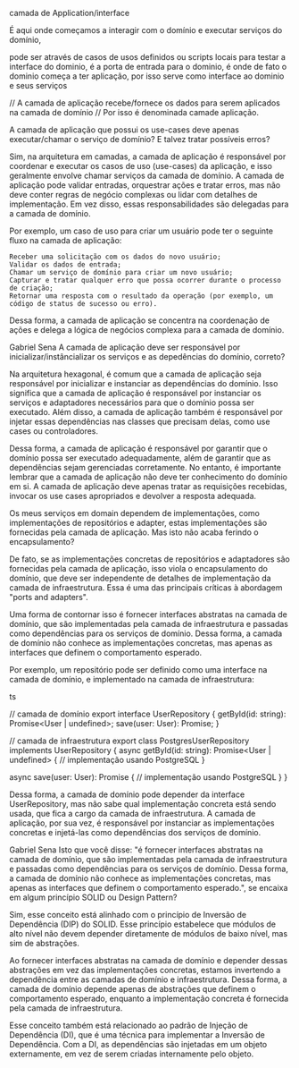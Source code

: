 camada de Application/interface

É aqui onde começamos a interagir com o domínio e executar serviços do domínio,

pode ser através de casos de usos definidos ou scripts locais para testar a interface do dominio, 
é a porta de entrada para o dominio, é onde de fato o dominio começa a ter aplicação,
por isso serve como interface ao dominio e seus serviços


// A camada de aplicação recebe/fornece os dados para serem aplicados na camada de domínio
// Por isso é denominada camade aplicação.


A camada de aplicação que possui os use-cases deve apenas executar/chamar o serviço de domínio? E talvez tratar possíveis erros?

Sim, na arquitetura em camadas, a camada de aplicação é responsável por coordenar e executar os casos de uso (use-cases) da aplicação, e isso geralmente envolve chamar serviços da camada de domínio. A camada de aplicação pode validar entradas, orquestrar ações e tratar erros, mas não deve conter regras de negócio complexas ou lidar com detalhes de implementação. Em vez disso, essas responsabilidades são delegadas para a camada de domínio.

Por exemplo, um caso de uso para criar um usuário pode ter o seguinte fluxo na camada de aplicação:

    Receber uma solicitação com os dados do novo usuário;
    Validar os dados de entrada;
    Chamar um serviço de domínio para criar um novo usuário;
    Capturar e tratar qualquer erro que possa ocorrer durante o processo de criação;
    Retornar uma resposta com o resultado da operação (por exemplo, um código de status de sucesso ou erro).

Dessa forma, a camada de aplicação se concentra na coordenação de ações e delega a lógica de negócios complexa para a camada de domínio.


Gabriel Sena
A camada de aplicação deve ser responsável por inicializar/instâncializar os serviços e as depedências do domínio, correto?

Na arquitetura hexagonal, é comum que a camada de aplicação seja responsável por inicializar e instanciar as dependências do domínio. Isso significa que a camada de aplicação é responsável por instanciar os serviços e adaptadores necessários para que o domínio possa ser executado. Além disso, a camada de aplicação também é responsável por injetar essas dependências nas classes que precisam delas, como use cases ou controladores.

Dessa forma, a camada de aplicação é responsável por garantir que o domínio possa ser executado adequadamente, além de garantir que as dependências sejam gerenciadas corretamente. No entanto, é importante lembrar que a camada de aplicação não deve ter conhecimento do domínio em si. A camada de aplicação deve apenas tratar as requisições recebidas, invocar os use cases apropriados e devolver a resposta adequada.




Os meus serviços em domain dependem de implementações, como implementações de repositórios e adapter, estas implementações são fornecidas pela camada de aplicação. Mas isto não acaba ferindo o encapsulamento? 

De fato, se as implementações concretas de repositórios e adaptadores são fornecidas pela camada de aplicação, isso viola o encapsulamento do domínio, que deve ser independente de detalhes de implementação da camada de infraestrutura. Essa é uma das principais críticas à abordagem "ports and adapters".

Uma forma de contornar isso é fornecer interfaces abstratas na camada de domínio, que são implementadas pela camada de infraestrutura e passadas como dependências para os serviços de domínio. Dessa forma, a camada de domínio não conhece as implementações concretas, mas apenas as interfaces que definem o comportamento esperado.

Por exemplo, um repositório pode ser definido como uma interface na camada de domínio, e implementado na camada de infraestrutura:

ts

// camada de domínio
export interface UserRepository {
  getById(id: string): Promise<User | undefined>;
  save(user: User): Promise<void>;
}

// camada de infraestrutura
export class PostgresUserRepository implements UserRepository {
  async getById(id: string): Promise<User | undefined> {
    // implementação usando PostgreSQL
  }

  async save(user: User): Promise<void> {
    // implementação usando PostgreSQL
  }
}

Dessa forma, a camada de domínio pode depender da interface UserRepository, mas não sabe qual implementação concreta está sendo usada, que fica a cargo da camada de infraestrutura. A camada de aplicação, por sua vez, é responsável por instanciar as implementações concretas e injetá-las como dependências dos serviços de domínio.

Gabriel Sena
Isto que você disse: "é fornecer interfaces abstratas na camada de domínio, que são implementadas pela camada de infraestrutura e passadas como dependências para os serviços de domínio. Dessa forma, a camada de domínio não conhece as implementações concretas, mas apenas as interfaces que definem o comportamento esperado.",  se encaixa em algum princípio SOLID ou Design Pattern?

Sim, esse conceito está alinhado com o princípio de Inversão de Dependência (DIP) do SOLID. Esse princípio estabelece que módulos de alto nível não devem depender diretamente de módulos de baixo nível, mas sim de abstrações.

Ao fornecer interfaces abstratas na camada de domínio e depender dessas abstrações em vez das implementações concretas, estamos invertendo a dependência entre as camadas de domínio e infraestrutura. Dessa forma, a camada de domínio depende apenas de abstrações que definem o comportamento esperado, enquanto a implementação concreta é fornecida pela camada de infraestrutura.

Esse conceito também está relacionado ao padrão de Injeção de Dependência (DI), que é uma técnica para implementar a Inversão de Dependência. Com a DI, as dependências são injetadas em um objeto externamente, em vez de serem criadas internamente pelo objeto.